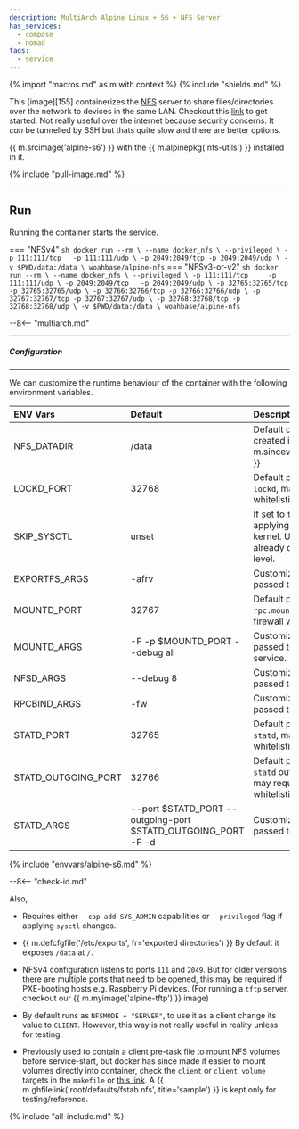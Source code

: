 ```yaml
---
description: MultiArch Alpine Linux + S6 + NFS Server
has_services:
  - compose
  - nomad
tags:
  - service
---
```


{% import "macros.md" as m with context %}
{% include "shields.md" %}

This [image][155] containerizes the [NFS][1] server to share
files/directories over the network to devices in the same LAN.
Checkout this [link][2] to get started. Not really useful over the
internet because security concerns. It *can* be tunnelled by SSH but
thats quite slow and there are better options.

{{ m.srcimage('alpine-s6') }} with the {{ m.alpinepkg('nfs-utils')
}} installed in it.

{% include "pull-image.md" %}

---
Run
---

Running the container starts the service.

=== "NFSv4"
    ``` sh
    docker run --rm \
      --name docker_nfs \
      --privileged \
      -p 111:111/tcp   -p 111:111/udp \
      -p 2049:2049/tcp -p 2049:2049/udp \
      -v $PWD/data:/data \
    woahbase/alpine-nfs
    ```
=== "NFSv3-or-v2"
    ``` sh
    docker run --rm \
      --name docker_nfs \
      --privileged \
      -p 111:111/tcp     -p 111:111/udp \
      -p 2049:2049/tcp   -p 2049:2049/udp \
      -p 32765:32765/tcp -p 32765:32765/udp \
      -p 32766:32766/tcp -p 32766:32766/udp \
      -p 32767:32767/tcp -p 32767:32767/udp \
      -p 32768:32768/tcp -p 32768:32768/udp \
      -v $PWD/data:/data \
    woahbase/alpine-nfs
    ```

--8<-- "multiarch.md"

---
##### Configuration
---

We can customize the runtime behaviour of the container with the
following environment variables.

| ENV Vars            | Default                                                       | Description
| :---                | :---                                                          | :---
| NFS_DATADIR         | /data                                                         | Default directory for exports, created if not exists. {{ m.sincev('2.6.4_20240912') }}
| LOCKD_PORT          | 32768                                                         | Default port exposed for `lockd`, may require firewall whitelisting.
| SKIP_SYSCTL         | unset                                                         | If set to `true`, will skip applying sysctl mods to kernel. Useful if those are already done at the provision level.
| EXPORTFS_ARGS       | -afrv                                                         | Customizable arguments passed to `exportfs`.
| MOUNTD_PORT         | 32767                                                         | Default port exposed for `rpc.mountd`, may require firewall whitelisting.
| MOUNTD_ARGS         | -F -p $MOUNTD_PORT --debug all                                | Customizable arguments passed to `rpc.mountd` service.
| NFSD_ARGS           | --debug 8                                                     | Customizable arguments passed to `rpc.nfsd` service.
| RPCBIND_ARGS        | -fw                                                           | Customizable arguments passed to `rpcbind` service.
| STATD_PORT          | 32765                                                         | Default port exposed for `statd`, may require firewall whitelisting.
| STATD_OUTGOING_PORT | 32766                                                         | Default port exposed for `statd` outbound connections, may require firewall whitelisting.
| STATD_ARGS          | --port $STATD_PORT --outgoing-port $STATD_OUTGOING_PORT -F -d | Customizable arguments passed to `statd` service.
{% include "envvars/alpine-s6.md" %}

--8<-- "check-id.md"

Also,

* Requires either `--cap-add SYS_ADMIN` capabilities or
  `--privileged` flag if applying `sysctl` changes.

* {{ m.defcfgfile('/etc/exports', fr='exported directories') }}
  By default it exposes `/data` at `/`.

* NFSv4 configuration listens to ports `111` and `2049`. But for
  older versions there are multiple ports that need to be opened,
  this may be required if PXE-booting hosts e.g. Raspberry Pi
  devices. (For running a `tftp` server, checkout our
  {{ m.myimage('alpine-tftp') }} image)

* By default runs as `NFSMODE = "SERVER"`, to use it as a client
  change its value to `CLIENT`. However, this way is not really
  useful in reality unless for testing.

* Previously used to contain a client pre-task file to mount NFS
  volumes before service-start, but docker has since made it
  easier to mount volumes directly into container, check the
  `client` or `client_volume` targets in the `makefile` or [this
  link][3]. A {{ m.ghfilelink('root/defaults/fstab.nfs',
  title='sample') }} is kept only for testing/reference.

[1]: https://en.wikipedia.org/wiki/Network_File_System
[2]: https://access.redhat.com/documentation/en-us/red_hat_enterprise_linux/5/html/deployment_guide/ch-nfs
[3]: https://www.baeldung.com/linux/docker-mount-nfs-shares

{% include "all-include.md" %}
